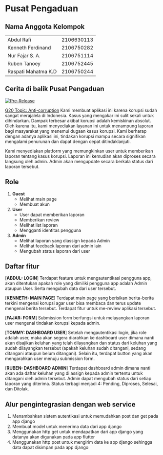 # Pusat Pengaduan

## Nama Anggota Kelompok

<table>
<tr>
<td> Abdul Rafi </td> 
<td> 2106630113 </td> 
</tr>
<tr>
<td> Kenneth Ferdinand </td> 
<td> 2106750282 </td> 
</tr>
<tr>
<td> Nur Fajar S. A. </td> 
<td> 2106751114 </td> 
</tr>
<tr>
<td> Ruben Tanoey </td> 
<td> 2106752445 </td> 
</tr>
<tr>
<td> Raspati Mahatma K.D </td> 
<td> 2106750244 </td> 
</tr>
</table>


## Cerita di balik Pusat Pengaduan
[![Pre-Release](https://github.com/sabynn/temenin-isoman-mobileapp/actions/workflows/pre-release.yml/badge.svg)](https://github.com/sabynn/temenin-isoman-mobileapp/actions/workflows/pre-release.yml)


[G20 Topic: Anti-corruption](https://www.oecd.org/g20/topics/anti-corruption/)
Kami membuat aplikasi ini karena korupsi sudah sangat merajalela di Indonesia. Kasus yang mengakar ini sulit sekali untuk dihindarkan. Dampak terbesar akibat korupsi adalah kemiskinan absolut. Oleh karena itu, kami menyediakan layanan ini untuk menampung laporan bagi masyarakat yang menemui dugaan kasus korupsi. Kami berharap dengan adanya aplikasi ini, tindakan korupsi mampu secara signifikan mengalami penurunan dan dapat dengan cepat ditindaklanjuti.

Kami menyediakan platform yang memungkinkan user untuk memberikan laporan tentang kasus korupsi. Laporan ini kemudian akan diproses secara langsung oleh admin. Admin akan mengupdate secara berkala status dari laporan tersebut.

## Role
1. **Guest**
    * Melihat main page
    * Membuat akun
3. **User**
    * User dapat memberikan laporan 
    * Memberikan review
    * Melihat list laporan
    * Mengganti identitas pengguna
4. **Admin**
    * Melihat laporan yang diassign kepada Admin
    * Melihat feedback laporan dari admin lain
    * Mengubah status laporan dari user

## Daftar fitur
[**ABDUL: LOGIN**] Terdapat feature untuk mengautentikasi pengguna app, akan ditentukan apakah role yang dimiliki pengguna app adalah Admin ataupun User. Serta mengubah data dari user tersebut.


[**KENNETH: MAIN PAGE**] Terdapat main page yang berisikan berita-berita terkini mengenai korupsi agar user bisa membaca dan terus update mengenai berita tersebut. Terdapat fitur untuk me-review aplikasi tersebut. 


[**FAJAR: FORM**] Submission form berfungsi untuk melayangkan laporan user mengenai tindakan korupsi kepada admin.


[**TOMMY: DASHBOARD USER**] Setelah mengautentikasi login, jika role adalah user, maka akan segera diarahkan ke dashboard user dimana nanti akan disajikan keluhan yang telah dilayangkan dan status dari keluhan yang sudah dilayangkan tersebut (apakah keluhan sudah ditangani, sedang ditangani ataupun belum ditangani). Selain itu, terdapat button yang akan mengarahkan user menuju submission form.


[**RUBEN: DASHBOARD ADMIN**] Terdapat dashboard admin dimana nanti akan ada daftar keluhan yang di assign kepada admin tertentu untuk ditangani oleh admin tersebut. Admin dapat mengubah status dari setiap laporan yang diterima. Status terbagi menjadi 4: Pending, Diproses, Selesai, dan Ditolak.

## Alur pengintegrasian dengan web service
1. Menambahkan sistem autentikasi untuk memudahkan post dan get pada app django
2. Membuat model untuk menerima data dari app django
3. Menggunakan http get untuk mendapatkan dari app django yang datanya akan digunakan pada app flutter
4. Menggunakan http post untuk mengirim data ke app django sehingga data dapat disimpan pada app django

